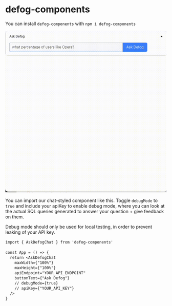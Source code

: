 # defog-components

You can install `defog-components` with `npm i defog-components`

![Defog Demo GIF](defog-rlhf.gif)

You can import our chat-styled component like this. Toggle `debugMode` to `true` and include your apiKey to enable debug mode, where you can look at the actual SQL queries generated to answer your question + give feedback on them.

Debug mode should only be used for local testing, in order to prevent leaking of your API key.

```
import { AskDefogChat } from 'defog-components'

const App = () => {
  return <AskDefogChat
    maxWidth={"100%"}
    maxHeight={"100%"}
    apiEndpoint="YOUR_API_ENDPOINT"
    buttonText={"Ask Defog"}
    // debugMode={true}
    // apiKey={"YOUR_API_KEY"}
  />
}
```
